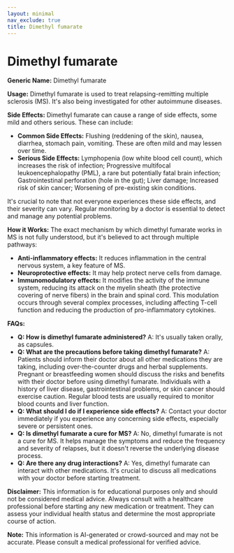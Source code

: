 ```yaml
---
layout: minimal
nav_exclude: true
title: Dimethyl fumarate
---
```


# Dimethyl fumarate

**Generic Name:** Dimethyl fumarate

**Usage:** Dimethyl fumarate is used to treat relapsing-remitting multiple sclerosis (MS).  It's also being investigated for other autoimmune diseases.

**Side Effects:** Dimethyl fumarate can cause a range of side effects, some mild and others serious.  These can include:

* **Common Side Effects:** Flushing (reddening of the skin), nausea, diarrhea, stomach pain, vomiting. These are often mild and may lessen over time.
* **Serious Side Effects:**  Lymphopenia (low white blood cell count), which increases the risk of infection;  Progressive multifocal leukoencephalopathy (PML), a rare but potentially fatal brain infection;  Gastrointestinal perforation (hole in the gut); Liver damage;  Increased risk of skin cancer; Worsening of pre-existing skin conditions.

It's crucial to note that not everyone experiences these side effects, and their severity can vary.  Regular monitoring by a doctor is essential to detect and manage any potential problems.

**How it Works:** The exact mechanism by which dimethyl fumarate works in MS is not fully understood, but it's believed to act through multiple pathways:

* **Anti-inflammatory effects:** It reduces inflammation in the central nervous system, a key feature of MS.
* **Neuroprotective effects:** It may help protect nerve cells from damage.
* **Immunomodulatory effects:** It modifies the activity of the immune system, reducing its attack on the myelin sheath (the protective covering of nerve fibers) in the brain and spinal cord.  This modulation occurs through several complex processes, including affecting T-cell function and reducing the production of pro-inflammatory cytokines.


**FAQs:**

* **Q: How is dimethyl fumarate administered?**  A: It's usually taken orally, as capsules.
* **Q: What are the precautions before taking dimethyl fumarate?** A:  Patients should inform their doctor about all other medications they are taking, including over-the-counter drugs and herbal supplements.  Pregnant or breastfeeding women should discuss the risks and benefits with their doctor before using dimethyl fumarate.  Individuals with a history of liver disease, gastrointestinal problems, or skin cancer should exercise caution.  Regular blood tests are usually required to monitor blood counts and liver function.
* **Q: What should I do if I experience side effects?** A: Contact your doctor immediately if you experience any concerning side effects, especially severe or persistent ones.
* **Q: Is dimethyl fumarate a cure for MS?** A: No, dimethyl fumarate is not a cure for MS. It helps manage the symptoms and reduce the frequency and severity of relapses, but it doesn't reverse the underlying disease process.
* **Q: Are there any drug interactions?** A: Yes, dimethyl fumarate can interact with other medications.  It's crucial to discuss all medications with your doctor before starting treatment.


**Disclaimer:** This information is for educational purposes only and should not be considered medical advice. Always consult with a healthcare professional before starting any new medication or treatment.  They can assess your individual health status and determine the most appropriate course of action.


**Note:** This information is AI-generated or crowd-sourced and may not be accurate. Please consult a medical professional for verified advice.